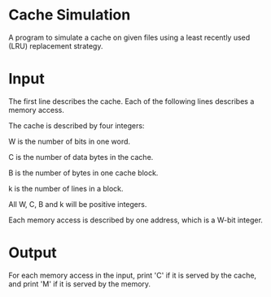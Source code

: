 # Cache Simulation
A program to simulate a cache on given files using a least recently used (LRU) replacement strategy.

# Input
The first line describes the cache. Each of the following lines describes a memory access.

The cache is described by four integers:

W is the number of bits in one word. 

C is the number of data bytes in the cache. 

B is the number of bytes in one cache block.

k is the number of lines in a block. 

All W, C, B and k will be positive integers. 

Each memory access is described by one address, which is a W-bit integer.

# Output
For each memory access in the input, print 'C' if it is served by the cache, and print 'M' if it is served by the memory.
